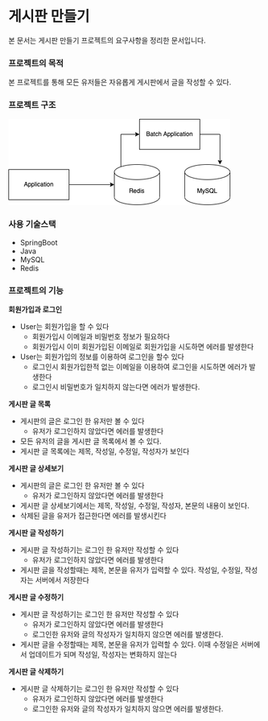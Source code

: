 # 게시판 만들기  

본 문서는 게시판 만들기 프로젝트의 요구사항을 정리한 문서입니다.

### 프로젝트의 목적
본 프로젝트를 통해 모든 유저들은 자유롭게 게시판에서 글을 작성할 수 있다.

### 프로젝트 구조

![img.png](img/architecture.png)


### 사용 기술스택
- SpringBoot
- Java
- MySQL
- Redis

### 프로젝트의 기능
**회원가입과 로그인**

- User는 회원가입을 할 수 있다
    - 회원가입시 이메일과 비밀번호 정보가 필요하다
    - 회원가입시 이미 회원가입된 이메일로 회원가입을 시도하면 에러를 발생한다
- User는 회원가입의 정보를 이용하여 로그인을 할수 있다
    - 로그인시 회원가입한적 없는 이메일을 이용하여 로그인을 시도하면 에러가 발생한다
    - 로그인시 비밀번호가 일치하지 않는다면 에러가 발생한다.

**게시판 글 목록**

- 게시판의 글은 로그인 한 유저만 볼 수 있다
    - 유저가 로그인하지 않았다면 에러를 발생한다
- 모든 유저의 글을 게시판 글 목록에서 볼 수 있다.
- 게시판 글 목록에는 제목, 작성일, 수정일, 작성자가 보인다

**게시판 글 상세보기**

- 게시판의 글은 로그인 한 유저만 볼 수 있다
    - 유저가 로그인하지 않았다면 에러를 발생한다
- 게시판 글 상세보기에서는 제목, 작성일, 수정일, 작성자, 본문의 내용이 보인다.
- 삭제된 글을 유저가 접근한다면 에러를 발생시킨다

**게시판 글 작성하기**

- 게시판 글 작성하기는 로그인 한 유저만 작성할 수 있다
    - 유저가 로그인하지 않았다면 에러를 발생한다
- 게시판 글을 작성할때는 제목, 본문을 유저가 입력할 수 있다. 작성일, 수정일, 작성자는 서버에서 저장한다

**게시판 글 수정하기**

- 게시판 글 작성하기는 로그인 한 유저만 작성할 수 있다
    - 유저가 로그인하지 않았다면 에러를 발생한다
    - 로그인한 유저와 글의 작성자가 일치하지 않으면 에러를 발생한다.
- 게시판 글을 수정할때는 제목, 본문을 유저가 입력할 수 있다. 이때 수정일은 서버에서 업데이트가 되며 작성일, 작성자는 변화하지 않는다

**게시판 글 삭제하기**

- 게시판 글 삭제하기는 로그인 한 유저만 작성할 수 있다
    - 유저가 로그인하지 않았다면 에러를 발생한다
    - 로그인한 유저와 글의 작성자가 일치하지 않으면 에러를 발생한다.

